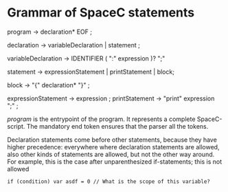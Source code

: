 # Grammar of SpaceC statements

program -> declaration* EOF ;

declaration -> variableDeclaration | statement ;

variableDeclaration -> IDENTIFIER ( ":" expression )? ";"

statement -> expressionStatement | printStatement | block;

block -> "{" declaration* "}" ;

expressionStatement -> expression ; printStatement -> "print" expression ";" ;

_program_ is the entrypoint of the program. It represents a complete SpaceC-script. The mandatory
end token ensures that the parser all the tokens.

Declaration statements come before other statements, because they have higher precedence: everywhere
where declaration statements are allowed, also other kinds of statements are allowed, but not the
other way around. For example, this is the case after unparenthesized if-statements; this is not
allowed

```
if (condition) var asdf = 0 // What is the scope of this variable?
```